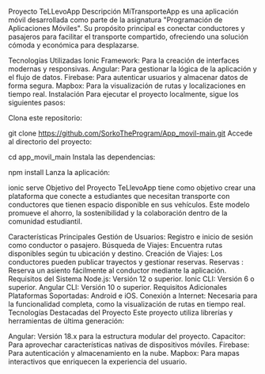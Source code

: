 Proyecto TeLLevoApp
Descripción
MiTransporteApp es una aplicación móvil desarrollada como parte de la asignatura "Programación de Aplicaciones Móviles". Su propósito principal es conectar conductores y pasajeros para facilitar el transporte compartido, ofreciendo una solución cómoda y económica para desplazarse.

Tecnologías Utilizadas
Ionic Framework: Para la creación de interfaces modernas y responsivas.
Angular: Para gestionar la lógica de la aplicación y el flujo de datos.
Firebase: Para autenticar usuarios y almacenar datos de forma segura.
Mapbox: Para la visualización de rutas y localizaciones en tiempo real.
Instalación
Para ejecutar el proyecto localmente, sigue los siguientes pasos:

Clona este repositorio:

git clone https://github.com/SorkoTheProgram/App_movil-main.git
Accede al directorio del proyecto:

cd app_movil_main
Instala las dependencias:


npm install
Lanza la aplicación:

ionic serve
Objetivo del Proyecto
TeLlevoApp tiene como objetivo crear una plataforma que conecte a estudiantes que necesitan transporte con conductores que tienen espacio disponible en sus vehículos. Este modelo promueve el ahorro, la sostenibilidad y la colaboración dentro de la comunidad estudiantil.

Características Principales
Gestión de Usuarios: Registro e inicio de sesión como conductor o pasajero.
Búsqueda de Viajes: Encuentra rutas disponibles según tu ubicación y destino.
Creación de Viajes: Los conductores pueden publicar trayectos y gestionar reservas.
Reservas : Reserva un asiento fácilmente al conductor mediante la aplicación.
Requisitos del Sistema
Node.js: Versión 12 o superior.
Ionic CLI: Versión 6 o superior.
Angular CLI: Versión 10 o superior.
Requisitos Adicionales
Plataformas Soportadas: Android e iOS.
Conexión a Internet: Necesaria para la funcionalidad completa, como la visualización de rutas en tiempo real.
Tecnologías Destacadas del Proyecto
Este proyecto utiliza librerías y herramientas de última generación:

Angular: Versión 18.x para la estructura modular del proyecto.
Capacitor: Para aprovechar características nativas de dispositivos móviles.
Firebase: Para autenticación y almacenamiento en la nube.
Mapbox: Para mapas interactivos que enriquecen la experiencia del usuario.